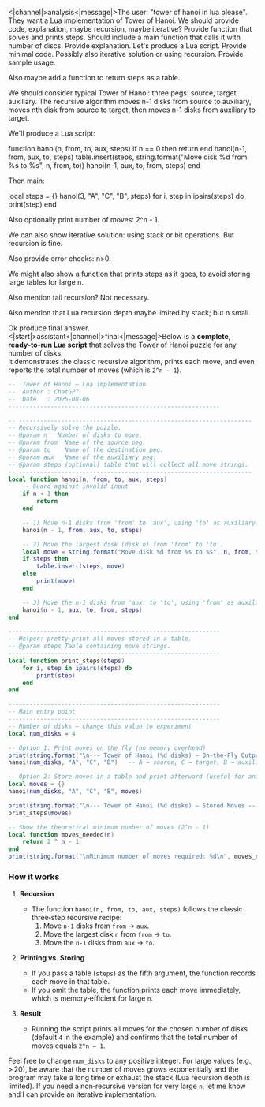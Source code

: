 <|channel|>analysis<|message|>The user: "tower of hanoi in lua please". They want a Lua implementation of Tower of Hanoi. We should provide code, explanation, maybe recursion, maybe iterative? Provide function that solves and prints steps. Should include a main function that calls it with number of discs. Provide explanation. Let's produce a Lua script. Provide minimal code. Possibly also iterative solution or using recursion. Provide sample usage.

Also maybe add a function to return steps as a table.

We should consider typical Tower of Hanoi: three pegs: source, target, auxiliary. The recursive algorithm moves n-1 disks from source to auxiliary, moves nth disk from source to target, then moves n-1 disks from auxiliary to target.

We'll produce a Lua script:

function hanoi(n, from, to, aux, steps)
    if n == 0 then return end
    hanoi(n-1, from, aux, to, steps)
    table.insert(steps, string.format("Move disk %d from %s to %s", n, from, to))
    hanoi(n-1, aux, to, from, steps)
end

Then main:

local steps = {}
hanoi(3, "A", "C", "B", steps)
for i, step in ipairs(steps) do print(step) end

Also optionally print number of moves: 2^n - 1.

We can also show iterative solution: using stack or bit operations. But recursion is fine.

Also provide error checks: n>0.

We might also show a function that prints steps as it goes, to avoid storing large tables for large n.

Also mention tail recursion? Not necessary.

Also mention that Lua recursion depth maybe limited by stack; but n small.

Ok produce final answer.<|start|>assistant<|channel|>final<|message|>Below is a **complete, ready‑to‑run Lua script** that solves the Tower of Hanoi puzzle for any number of disks.  
It demonstrates the classic recursive algorithm, prints each move, and even reports the total number of moves (which is `2^n − 1`).

```lua
--  Tower of Hanoi – Lua implementation
--  Author : ChatGPT
--  Date   : 2025‑08‑06
------------------------------------------------------------

-- ------------------------------------------------------------------
-- Recursively solve the puzzle.
-- @param n   Number of disks to move.
-- @param from  Name of the source peg.
-- @param to    Name of the destination peg.
-- @param aux   Name of the auxiliary peg.
-- @param steps (optional) table that will collect all move strings.
-- ------------------------------------------------------------------
local function hanoi(n, from, to, aux, steps)
    -- Guard against invalid input
    if n < 1 then
        return
    end

    -- 1) Move n‑1 disks from 'from' to 'aux', using 'to' as auxiliary.
    hanoi(n - 1, from, aux, to, steps)

    -- 2) Move the largest disk (disk n) from 'from' to 'to'.
    local move = string.format("Move disk %d from %s to %s", n, from, to)
    if steps then
        table.insert(steps, move)
    else
        print(move)
    end

    -- 3) Move the n‑1 disks from 'aux' to 'to', using 'from' as auxiliary.
    hanoi(n - 1, aux, to, from, steps)
end

------------------------------------------------------------
-- Helper: pretty‑print all moves stored in a table.
-- @param steps Table containing move strings.
------------------------------------------------------------
local function print_steps(steps)
    for i, step in ipairs(steps) do
        print(step)
    end
end

------------------------------------------------------------
-- Main entry point
------------------------------------------------------------
-- Number of disks – change this value to experiment
local num_disks = 4

-- Option 1: Print moves on the fly (no memory overhead)
print(string.format("\n--- Tower of Hanoi (%d disks) — On‑the‑Fly Output ---\n", num_disks))
hanoi(num_disks, "A", "C", "B")   -- A → source, C → target, B → auxiliary

-- Option 2: Store moves in a table and print afterward (useful for analysis)
local moves = {}
hanoi(num_disks, "A", "C", "B", moves)

print(string.format("\n--- Tower of Hanoi (%d disks) — Stored Moves ---", num_disks))
print_steps(moves)

-- Show the theoretical minimum number of moves (2^n - 1)
local function moves_needed(n)
    return 2 ^ n - 1
end
print(string.format("\nMinimum number of moves required: %d\n", moves_needed(num_disks)))
```

### How it works

1. **Recursion**  
   - The function `hanoi(n, from, to, aux, steps)` follows the classic three‑step recursive recipe:
     1. Move `n‑1` disks from `from` → `aux`.
     2. Move the largest disk `n` from `from` → `to`.
     3. Move the `n‑1` disks from `aux` → `to`.

2. **Printing vs. Storing**  
   - If you pass a table (`steps`) as the fifth argument, the function records each move in that table.  
   - If you omit the table, the function prints each move immediately, which is memory‑efficient for large `n`.

3. **Result**  
   - Running the script prints all moves for the chosen number of disks (default `4` in the example) and confirms that the total number of moves equals `2^n − 1`.

Feel free to change `num_disks` to any positive integer. For large values (e.g., > 20), be aware that the number of moves grows exponentially and the program may take a long time or exhaust the stack (Lua recursion depth is limited). If you need a non‑recursive version for very large `n`, let me know and I can provide an iterative implementation.
